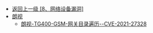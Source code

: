- [返回上一级 [8、网络设备漏洞]](/8、网络设备漏洞)
- [朗视](/8、网络设备漏洞/朗视/)
  - [朗视-TG400-GSM-网关目录遍历--CVE-2021-27328](/8、网络设备漏洞/朗视/朗视-TG400-GSM-网关目录遍历--CVE-2021-27328.md)
